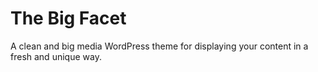The Big Facet
====

A clean and big media WordPress theme for displaying your content in a fresh and unique way.